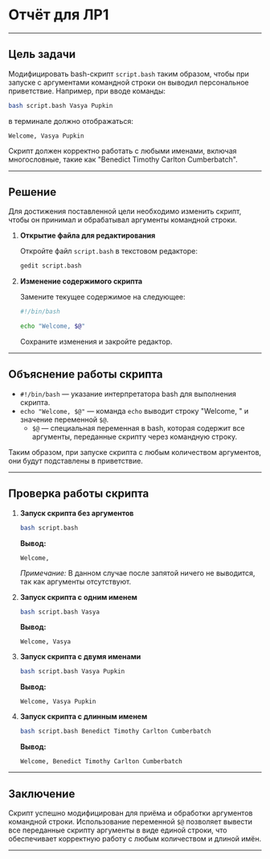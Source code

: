# Отчёт для ЛР1

---

## Цель задачи

Модифицировать bash-скрипт `script.bash` таким образом, чтобы при запуске с аргументами командной строки он выводил персональное приветствие. Например, при вводе команды:

```bash
bash script.bash Vasya Pupkin
```

в терминале должно отображаться:

```
Welcome, Vasya Pupkin
```

Скрипт должен корректно работать с любыми именами, включая многословные, такие как "Benedict Timothy Carlton Cumberbatch".

---

## Решение

Для достижения поставленной цели необходимо изменить скрипт, чтобы он принимал и обрабатывал аргументы командной строки.

1. **Открытие файла для редактирования**

   Откройте файл `script.bash` в текстовом редакторе:

   ```bash
   gedit script.bash
   ```

2. **Изменение содержимого скрипта**

   Замените текущее содержимое на следующее:

   ```bash
   #!/bin/bash

   echo "Welcome, $@"
   ```

   Сохраните изменения и закройте редактор.

---

## Объяснение работы скрипта

- `#!/bin/bash` — указание интерпретатора bash для выполнения скрипта.
- `echo "Welcome, $@"` — команда `echo` выводит строку "Welcome, " и значение переменной `$@`.
  - `$@` — специальная переменная в bash, которая содержит все аргументы, переданные скрипту через командную строку.

Таким образом, при запуске скрипта с любым количеством аргументов, они будут подставлены в приветствие.

---

## Проверка работы скрипта

1. **Запуск скрипта без аргументов**

   ```bash
   bash script.bash
   ```

   **Вывод:**

   ```
   Welcome,
   ```

   *Примечание:* В данном случае после запятой ничего не выводится, так как аргументы отсутствуют.

2. **Запуск скрипта с одним именем**

   ```bash
   bash script.bash Vasya
   ```

   **Вывод:**

   ```
   Welcome, Vasya
   ```

3. **Запуск скрипта с двумя именами**

   ```bash
   bash script.bash Vasya Pupkin
   ```

   **Вывод:**

   ```
   Welcome, Vasya Pupkin
   ```

4. **Запуск скрипта с длинным именем**

   ```bash
   bash script.bash Benedict Timothy Carlton Cumberbatch
   ```

   **Вывод:**

   ```
   Welcome, Benedict Timothy Carlton Cumberbatch
   ```

---

## Заключение

Скрипт успешно модифицирован для приёма и обработки аргументов командной строки. Использование переменной `$@` позволяет вывести все переданные скрипту аргументы в виде единой строки, что обеспечивает корректную работу с любым количеством и длиной имён.

---
